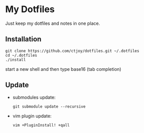 # My Dotfiles

Just keep my dotfiles and notes in one place.

## Installation

    git clone https://github.com/ctjoy/dotfiles.git ~/.dotfiles
    cd ~/.dotfiles
    ./install

start a new shell and then type base16 (tab completion)

## Update

* submodules update: 

    ``git submodule update --recursive``

* vim plugin update:

    ``vim +PluginInstall! +qall``

